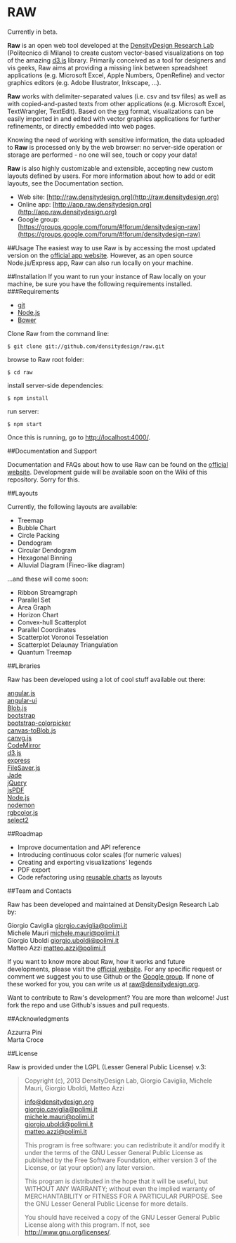 # RAW
Currently in beta.

**Raw** is an open web tool developed at the [DensityDesign Research Lab](http://www.densitydesign.org) (Politecnico di Milano) to create custom vector-based visualizations on top of the amazing [d3.js](https://github.com/mbostock/d3) library.
Primarily conceived as a tool for designers and vis geeks, Raw aims at providing a missing link  between spreadsheet applications (e.g. Microsoft Excel, Apple Numbers, OpenRefine) and vector graphics editors (e.g. Adobe Illustrator, Inkscape, ...).

**Raw** works with delimiter-separated values (i.e. csv and tsv files) as well as with copied-and-pasted texts from other applications (e.g. Microsoft Excel, TextWrangler, TextEdit). Based on the [svg](http://en.wikipedia.org/wiki/Svg) format, visualizations can be easily imported in and edited with vector graphics applications for further refinements, or directly embedded into web pages.

Knowing the need of working with sensitive information, the data uploaded to **Raw** is processed only by the web browser: no server-side operation or storage are performed - no one will see, touch or copy your data!

**Raw** is also highly customizable and extensible, accepting new custom layouts defined by users. For more information about how to add or edit layouts, see the Documentation section.

- Web site: [http://raw.densitydesign.org](http://raw.densitydesign.org)
- Online app: [http://app.raw.densitydesign.org](http://app.raw.densitydesign.org)
- Google group: [https://groups.google.com/forum/#!forum/densitydesign-raw](https://groups.google.com/forum/#!forum/densitydesign-raw)


##Usage
The easiest way to use Raw is by accessing the most updated version on the [official app website](http://app.raw.densitydesign.org). However, as an open source Node.js/Express app, Raw can also run locally on your machine. 

##Installation
If you want to run your instance of Raw locally on your machine, be sure you have the following requirements installed.
###Requirements

- [git](http://git-scm.com/book/en/Getting-Started-Installing-Git)
- [Node.js](http://nodejs.org/download/) 
- [Bower](http://bower.io/#installing-bower)


Clone Raw from the command line:

	$ git clone git://github.com/densitydesign/raw.git

browse to Raw root folder:

	$ cd raw

install server-side dependencies:

	$ npm install
	
run server:

	$ npm start

Once this is running, go to [http://localhost:4000/](http://localhost:4000/).


##Documentation and Support

Documentation and FAQs about how to use Raw can be found on the [official website](http://raw.densitydesign.org). Development guide will be available soon on the Wiki of this repository. Sorry for this.

##Layouts

Currently, the following layouts are available:

- Treemap
- Bubble Chart
- Circle Packing
- Dendogram
- Circular Dendogram
- Hexagonal Binning
- Alluvial Diagram (Fineo-like diagram)

…and these will come soon:

- Ribbon Streamgraph
- Parallel Set 
- Area Graph
- Horizon Chart
- Convex-hull Scatterplot
- Parallel Coordinates
- Scatterplot Voronoi Tesselation
- Scatterplot Delaunay Triangulation
- Quantum Treemap

##Libraries

Raw has been developed using a lot of cool stuff available out there:

[angular.js](https://github.com/angular/angular.js)  
[angular-ui](https://github.com/angular-ui)  
[Blob.js](https://github.com/eligrey/Blob.js)  
[bootstrap](https://github.com/twbs/bootstrap)  
[bootstrap-colorpicker](http://www.eyecon.ro/bootstrap-colorpicker/)  
[canvas-toBlob.js](https://github.com/eligrey/canvas-toBlob.js)  
[canvg.js](http://code.google.com/p/canvg/)  
[CodeMirror](https://github.com/marijnh/codemirror)  
[d3.js](https://github.com/mbostock/d3)  
[express](https://github.com/visionmedia/express)  
[FileSaver.js](https://github.com/eligrey/FileSaver.js)  
[Jade](http://jade-lang.com/)  
[jQuery](https://github.com/jquery/jquery)  
[jsPDF](https://github.com/MrRio/jsPDF)  
[Node.js](http://nodejs.org/)  
[nodemon](https://github.com/remy/nodemon)  
[rgbcolor.js](http://www.phpied.com/rgb-color-parser-in-javascript/)  
[select2](http://ivaynberg.github.io/select2/)

##Roadmap

- Improve documentation and API reference
- Introducing continuous color scales (for numeric values)
- Creating and exporting visualizations' legends
- PDF export
- Code refactoring using [reusable charts](http://bost.ocks.org/mike/chart/) as layouts



##Team and Contacts

Raw has been developed and maintained at DensityDesign Research Lab by:
 
Giorgio Caviglia <giorgio.caviglia@polimi.it>  
Michele Mauri <michele.mauri@polimi.it>  
Giorgio Uboldi <giorgio.uboldi@polimi.it>  
Matteo Azzi <matteo.azzi@polimi.it>  

If you want to know more about Raw, how it works and future developments, please visit the [official website](http://raw.densitydesign.org). For any specific request or comment we suggest you to use Github or the [Google group](https://groups.google.com/forum/#!forum/densitydesign-raw). If none of these worked for you, you can write us at <raw@densitydesign.org>.

Want to contribute to Raw's development? You are more than welcome! Just fork the repo and use Github's issues and pull requests.

##Acknowledgments

Azzurra Pini  
Marta Croce

##License

Raw is provided under the LGPL (Lesser General Public License) v.3:

> Copyright (c), 2013 DensityDesign Lab, Giorgio Caviglia, Michele Mauri,
> Giorgio Uboldi, Matteo Azzi
> 
> <info@densitydesign.org>  
> <giorgio.caviglia@polimi.it>  
> <michele.mauri@polimi.it>  
> <giorgio.uboldi@polimi.it>  
> <matteo.azzi@polimi.it>  
> 
> This program is free software: you can redistribute it and/or modify
> it under the terms of the GNU Lesser General Public License as published by
> the Free Software Foundation, either version 3 of the License, or
> (at your option) any later version.
> 
> This program is distributed in the hope that it will be useful,
> but WITHOUT ANY WARRANTY; without even the implied warranty of
> MERCHANTABILITY or FITNESS FOR A PARTICULAR PURPOSE. See the
> GNU Lesser General Public License for more details.
> 
> You should have received a copy of the GNU Lesser General Public License
> along with this program.  If not, see <http://www.gnu.org/licenses/>.